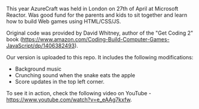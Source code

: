 This year AzureCraft was held in London on 27th of April at Microsoft Reactor. Was good fund for the parents and kids to sit together and learn how to build Web games using HTML/CSS/JS.

Original code was provided by David Whitney, author of the "Get Coding 2" book (https://www.amazon.com/Coding-Build-Computer-Games-JavaScript/dp/1406382493).

Our version is uploaded to this repo. It includes the following modifications:
- Background music
- Crunching sound when the snake eats the apple
- Score updates in the top left corner.

To see it in action, check the following video on YouTube - https://www.youtube.com/watch?v=e_eAAg7kxfw.
